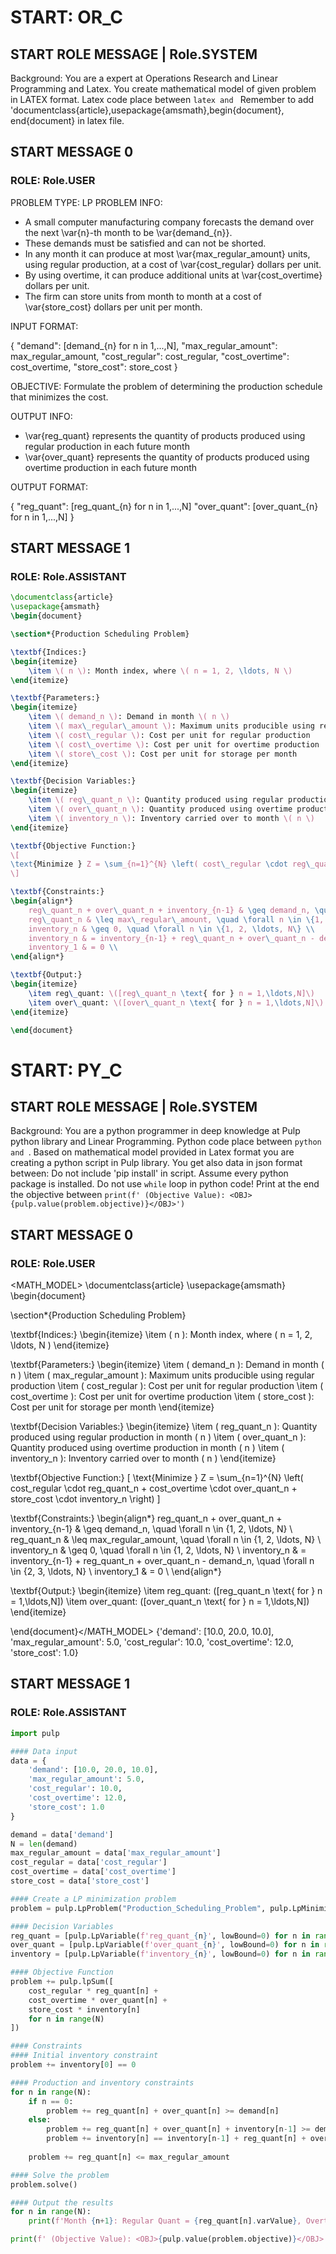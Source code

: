# START: OR_C 
## START ROLE MESSAGE | Role.SYSTEM 
Background: You are a expert at Operations Research and Linear Programming and Latex. You create mathematical model of given problem in LATEX format. Latex code place between ```latex and ``` Remember to add 'documentclass{article},usepackage{amsmath},begin{document}, end{document} in latex file. 
## START MESSAGE 0 
### ROLE: Role.USER
<DESCRIPTION>
PROBLEM TYPE: LP
PROBLEM INFO:

- A small computer manufacturing company forecasts the demand over the next \var{n}-th month to be \var{demand_{n}}.
- These demands must be satisfied and can not be shorted.
- In any month it can produce at most \var{max_regular_amount} units, using regular production, at a cost of \var{cost_regular} dollars per unit. 
- By using overtime, it can produce additional units at \var{cost_overtime} dollars per unit. 
- The firm can store units from month to month at a cost of \var{store_cost} dollars per unit per month. 

INPUT FORMAT:

{
	"demand": [demand_{n} for n in 1,...,N],
	"max_regular_amount": max_regular_amount,
	"cost_regular": cost_regular,
	"cost_overtime": cost_overtime,
	"store_cost": store_cost
}


OBJECTIVE: Formulate the problem of determining the production schedule that minimizes the cost.

OUTPUT INFO:

- \var{reg_quant} represents the quantity of products produced using regular production in each future month
- \var{over_quant} represents the quantity of products produced using overtime production in each future month

OUTPUT FORMAT:

{
	"reg_quant": [reg_quant_{n} for n in 1,...,N]
	"over_quant": [over_quant_{n} for n in 1,...,N]
}
</DESCRIPTION>


## START MESSAGE 1 
### ROLE: Role.ASSISTANT
```latex
\documentclass{article}
\usepackage{amsmath}
\begin{document}

\section*{Production Scheduling Problem}

\textbf{Indices:}
\begin{itemize}
    \item \( n \): Month index, where \( n = 1, 2, \ldots, N \)
\end{itemize}

\textbf{Parameters:}
\begin{itemize}
    \item \( demand_n \): Demand in month \( n \)
    \item \( max\_regular\_amount \): Maximum units producible using regular production
    \item \( cost\_regular \): Cost per unit for regular production
    \item \( cost\_overtime \): Cost per unit for overtime production
    \item \( store\_cost \): Cost per unit for storage per month
\end{itemize}

\textbf{Decision Variables:}
\begin{itemize}
    \item \( reg\_quant_n \): Quantity produced using regular production in month \( n \)
    \item \( over\_quant_n \): Quantity produced using overtime production in month \( n \)
    \item \( inventory_n \): Inventory carried over to month \( n \) 
\end{itemize}

\textbf{Objective Function:}
\[
\text{Minimize } Z = \sum_{n=1}^{N} \left( cost\_regular \cdot reg\_quant_n + cost\_overtime \cdot over\_quant_n + store\_cost \cdot inventory_n \right)
\]

\textbf{Constraints:}
\begin{align*}
    reg\_quant_n + over\_quant_n + inventory_{n-1} & \geq demand_n, \quad \forall n \in \{1, 2, \ldots, N\} \\
    reg\_quant_n & \leq max\_regular\_amount, \quad \forall n \in \{1, 2, \ldots, N\} \\
    inventory_n & \geq 0, \quad \forall n \in \{1, 2, \ldots, N\} \\
    inventory_n & = inventory_{n-1} + reg\_quant_n + over\_quant_n - demand_n, \quad \forall n \in \{2, 3, \ldots, N\} \\
    inventory_1 & = 0 \\
\end{align*}

\textbf{Output:}
\begin{itemize}
    \item reg\_quant: \([reg\_quant_n \text{ for } n = 1,\ldots,N]\)
    \item over\_quant: \([over\_quant_n \text{ for } n = 1,\ldots,N]\)
\end{itemize}

\end{document}
```

# START: PY_C 
## START ROLE MESSAGE | Role.SYSTEM 
Background: You are a python programmer in deep knowledge at Pulp python library and Linear Programming. Python code place between ```python and ```. Based on mathematical model provided in Latex format you are creating a python script in Pulp library. You get also data in json format between: <DATA></DATA> Do not include 'pip install' in script. Assume every python package is installed. Do not use `while` loop in python code! Print at the end the objective between <OBJ></OBJ> `print(f' (Objective Value): <OBJ>{pulp.value(problem.objective)}</OBJ>')` 
## START MESSAGE 0 
### ROLE: Role.USER
<MATH_MODEL>
\documentclass{article}
\usepackage{amsmath}
\begin{document}

\section*{Production Scheduling Problem}

\textbf{Indices:}
\begin{itemize}
    \item \( n \): Month index, where \( n = 1, 2, \ldots, N \)
\end{itemize}

\textbf{Parameters:}
\begin{itemize}
    \item \( demand_n \): Demand in month \( n \)
    \item \( max\_regular\_amount \): Maximum units producible using regular production
    \item \( cost\_regular \): Cost per unit for regular production
    \item \( cost\_overtime \): Cost per unit for overtime production
    \item \( store\_cost \): Cost per unit for storage per month
\end{itemize}

\textbf{Decision Variables:}
\begin{itemize}
    \item \( reg\_quant_n \): Quantity produced using regular production in month \( n \)
    \item \( over\_quant_n \): Quantity produced using overtime production in month \( n \)
    \item \( inventory_n \): Inventory carried over to month \( n \) 
\end{itemize}

\textbf{Objective Function:}
\[
\text{Minimize } Z = \sum_{n=1}^{N} \left( cost\_regular \cdot reg\_quant_n + cost\_overtime \cdot over\_quant_n + store\_cost \cdot inventory_n \right)
\]

\textbf{Constraints:}
\begin{align*}
    reg\_quant_n + over\_quant_n + inventory_{n-1} & \geq demand_n, \quad \forall n \in \{1, 2, \ldots, N\} \\
    reg\_quant_n & \leq max\_regular\_amount, \quad \forall n \in \{1, 2, \ldots, N\} \\
    inventory_n & \geq 0, \quad \forall n \in \{1, 2, \ldots, N\} \\
    inventory_n & = inventory_{n-1} + reg\_quant_n + over\_quant_n - demand_n, \quad \forall n \in \{2, 3, \ldots, N\} \\
    inventory_1 & = 0 \\
\end{align*}

\textbf{Output:}
\begin{itemize}
    \item reg\_quant: \([reg\_quant_n \text{ for } n = 1,\ldots,N]\)
    \item over\_quant: \([over\_quant_n \text{ for } n = 1,\ldots,N]\)
\end{itemize}

\end{document}</MATH_MODEL>
<DATA>
{'demand': [10.0, 20.0, 10.0], 'max_regular_amount': 5.0, 'cost_regular': 10.0, 'cost_overtime': 12.0, 'store_cost': 1.0}</DATA>


## START MESSAGE 1 
### ROLE: Role.ASSISTANT
```python
import pulp

#### Data input
data = {
    'demand': [10.0, 20.0, 10.0],
    'max_regular_amount': 5.0,
    'cost_regular': 10.0,
    'cost_overtime': 12.0,
    'store_cost': 1.0
}

demand = data['demand']
N = len(demand)
max_regular_amount = data['max_regular_amount']
cost_regular = data['cost_regular']
cost_overtime = data['cost_overtime']
store_cost = data['store_cost']

#### Create a LP minimization problem
problem = pulp.LpProblem("Production_Scheduling_Problem", pulp.LpMinimize)

#### Decision Variables
reg_quant = [pulp.LpVariable(f'reg_quant_{n}', lowBound=0) for n in range(N)]
over_quant = [pulp.LpVariable(f'over_quant_{n}', lowBound=0) for n in range(N)]
inventory = [pulp.LpVariable(f'inventory_{n}', lowBound=0) for n in range(N)]

#### Objective Function
problem += pulp.lpSum([
    cost_regular * reg_quant[n] + 
    cost_overtime * over_quant[n] + 
    store_cost * inventory[n]
    for n in range(N)
])

#### Constraints
#### Initial inventory constraint
problem += inventory[0] == 0

#### Production and inventory constraints
for n in range(N):
    if n == 0:
        problem += reg_quant[n] + over_quant[n] >= demand[n]
    else:
        problem += reg_quant[n] + over_quant[n] + inventory[n-1] >= demand[n]
        problem += inventory[n] == inventory[n-1] + reg_quant[n] + over_quant[n] - demand[n]
    
    problem += reg_quant[n] <= max_regular_amount

#### Solve the problem
problem.solve()

#### Output the results
for n in range(N):
    print(f'Month {n+1}: Regular Quant = {reg_quant[n].varValue}, Overtime Quant = {over_quant[n].varValue}, Inventory = {inventory[n].varValue}')

print(f' (Objective Value): <OBJ>{pulp.value(problem.objective)}</OBJ>')
```

